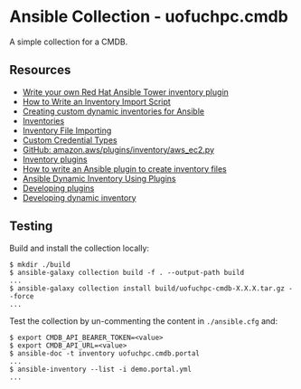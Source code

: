 # Ansible Collection - uofuchpc.cmdb

A simple collection for a CMDB.

## Resources

* [Write your own Red Hat Ansible Tower inventory plugin](https://developers.redhat.com/blog/2021/03/10/write-your-own-red-hat-ansible-tower-inventory-plugin#)
* [How to Write an Inventory Import Script](https://uofu.app.box.com/file/1326767497658?s=8vc2x761npatscf0zfj6z0jc7xque5ev)
* [Creating custom dynamic inventories for Ansible](https://www.jeffgeerling.com/blog/creating-custom-dynamic-inventories-ansible)
* [Inventories](https://docs.ansible.com/ansible-tower/latest/html/userguide/inventories.html)
* [Inventory File Importing](https://docs.ansible.com/ansible-tower/3.8.6/html/administration/scm-inv-source.html#ag-inv-import)
* [Custom Credential Types](https://docs.ansible.com/ansible-tower/3.8.6/html/userguide/credential_types.html#ug-credential-types)
* [GitHub: amazon.aws/plugins/inventory/aws_ec2.py](https://github.com/ansible-collections/amazon.aws/blob/main/plugins/inventory/aws_ec2.py)
* [Inventory plugins](https://docs.ansible.com/ansible/latest/plugins/inventory.html)
* [How to write an Ansible plugin to create inventory files](https://www.redhat.com/sysadmin/ansible-plugin-inventory-files)
* [Ansible Dynamic Inventory Using Plugins](https://blog.networktocode.com/post/Ansible-Dynamic-Inventory-using-Plugins/)
* [Developing plugins](https://docs.ansible.com/ansible/latest/dev_guide/developing_plugins.html#developing-plugins)
* [Developing dynamic inventory](https://docs.ansible.com/ansible/latest/dev_guide/developing_inventory.html)

## Testing

Build and install the collection locally:

```console
$ mkdir ./build
$ ansible-galaxy collection build -f . --output-path build
...
$ ansible-galaxy collection install build/uofuchpc-cmdb-X.X.X.tar.gz --force
...
```

Test the collection by un-commenting the content in `./ansible.cfg` and:

```console
$ export CMDB_API_BEARER_TOKEN=<value>
$ export CMDB_API_URL=<value>
$ ansible-doc -t inventory uofuchpc.cmdb.portal
...
$ ansible-inventory --list -i demo.portal.yml
...
```